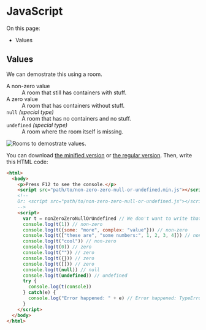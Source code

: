 # JavaScript

On this page:

- Values

## Values

We can demostrate this using a room.

<dl>
  <dt>A non-zero value</dt>
  <dd>A room that still has containers with stuff.</dd>
  <dt>A zero value</dt>
  <dd>A room that has containers without stuff.</dd>
  <dt><code>null</code> <i>(special type)</i></dt>
  <dd>A room that has no containers and no stuff.</dd>
  <dt><code>undefined</code> <i>(special type)</i></dt>
  <dd>A room where the room itself is missing.</dd>
</dl>

![Rooms to demostrate values.](https://user-images.githubusercontent.com/69879040/143264241-11bcbf27-08a0-46df-8509-bfa43b709bc8.jpeg)

You can download [the minified version](non-zero-zero-null-or-undefined.min.js) or [the regular version](non-zero-zero-null-or-undefined.js). Then, write this HTML code:
```html
<html>
  <body>
    <p>Press F12 to see the console.</p>
    <script src="path/to/non-zero-zero-null-or-undefined.min.js"></script>
    <!--
    Or: <script src="path/to/non-zero-zero-null-or-undefined.js"></script>
    -->
    <script>
      var t = nonZeroZeroNullOrUndefined // We don't want to write that much
      console.log(t(1)) // non-zero
      console.log(t({some: "more", complex: "value"})) // non-zero
      console.log(t(["these are", "some numbers:", 1, 2, 3, 4])) // non-zero
      console.log(t("cool")) // non-zero
      console.log(t(0)) // zero
      console.log(t("")) // zero
      console.log(t({})) // zero
      console.log(t([])) // zero
      console.log(t(null)) // null
      console.log(t(undefined)) // undefined
      try {
        console.log(t(console))
      } catch(e) {
        console.log("Error happened: " + e) // Error happened: TypeError: Value must be a number, string, object, null, or undefined.
      }
    </script>
  </body>
</html>
```
